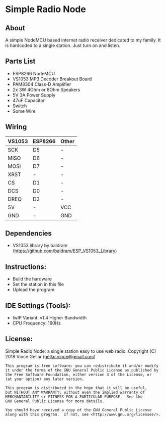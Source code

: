 # Simple Radio Node

## About
A simple NodeMCU based internet radio receiver dedicated to my family. It is hardcoded to a single station. Just turn on and listen.

## Parts List
- ESP8266 NodeMCU
- VS1053 MP3 Decoder Breakout Board
- PAM8304 Class-D Amplifier
- 2x 3W 4Ohm or 8Ohm Speakers
- 5V 3A Power Supply
- 47uF Capacitor
- Switch
- Some Wire

## Wiring

| VS1053  | ESP8266 |  Other   |
|---------|---------|----------|
|   SCK   |   D5    |    -     |
|   MISO  |   D6    |    -     |
|   MOSI  |   D7    |    -     |
|   XRST  |    -    |    -     |
|   CS    |   D1    |    -     |
|   DCS   |   D0    |    -     |
|   DREQ  |   D3    |    -     |
|   5V    |    -    |   VCC    |
|   GND   |    -    |   GND    |

## Dependencies
- VS1053 library by baldram (https://github.com/baldram/ESP_VS1053_Library)

## Instructions:
- Build the hardware
- Set the station in this file
- Upload the program

## IDE Settings (Tools):
- IwIP Variant: v1.4 Higher Bandwidth
- CPU Frequency: 160Hz

## License:

Simple Radio Node: a single station easy to use web radio.
    Copyright (C) 2018  Vince Gellár (gellar.vince@gmail.com)

    This program is free software: you can redistribute it and/or modify
    it under the terms of the GNU General Public License as published by
    the Free Software Foundation, either version 3 of the License, or
    (at your option) any later version.

    This program is distributed in the hope that it will be useful,
    but WITHOUT ANY WARRANTY; without even the implied warranty of
    MERCHANTABILITY or FITNESS FOR A PARTICULAR PURPOSE.  See the
    GNU General Public License for more details.

    You should have received a copy of the GNU General Public License
    along with this program.  If not, see <http://www.gnu.org/licenses/>.
